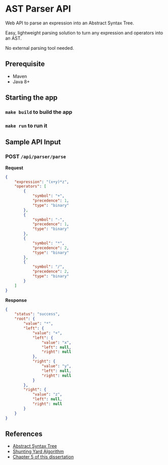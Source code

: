 # AST Parser API
Web API to parse an expression into an Abstract Syntax Tree.

Easy, lightweight parsing solution to turn any expression and operators into an AST.

No external parsing tool needed.

## Prerequisite

- Maven 
- Java 8+ 

## Starting the app 

### `make build` to build the app

### `make run` to run it


## Sample API Input 

### POST `/api/parser/parse`

**Request**
```json
{
	"expression": "(x+y)*z",
	"operators": [
		{
			"symbol": "+",
			"precedence": 1,
			"type": "binary"
		},
		{
			"symbol": "-",
			"precedence": 1,
			"type": "binary"
		},
		{
			"symbol": "*",
			"precedence": 2,
			"type": "binary"
		},
		{
			"symbol": "/",
			"precedence": 2,
			"type": "binary"
		}
	]
}
```


**Response**

```json
{
    "status": "success",
    "root": {
        "value": "*",
        "left": {
            "value": "+",
            "left": {
                "value": "x",
                "left": null,
                "right": null
            },
            "right": {
                "value": "y",
                "left": null,
                "right": null
            }
        },
        "right": {
            "value": "z",
            "left": null,
            "right": null
        }
    }
}
```

## References

- [Abstract Syntax Tree](https://en.wikipedia.org/wiki/Abstract_syntax_tree)
- [Shunting Yard Algorithm](https://en.wikipedia.org/wiki/Shunting-yard_algorithm)
- [Chapter 5 of this dissertation](https://kooixiuhong.com/projects/rewrite)
